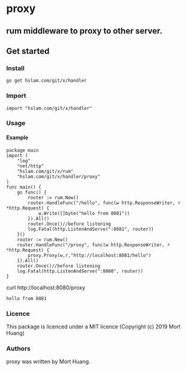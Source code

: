 # proxy
## rum middleware to proxy to other server.

## Get started

### Install
```
go get hslam.com/git/x/handler
```
### Import
```
import "hslam.com/git/x/handler"
```
### Usage
#### Example
```
package main
import (
	"log"
	"net/http"
	"hslam.com/git/x/rum"
	"hslam.com/git/x/handler/proxy"
)
func main() {
	go func() {
		router := rum.New()
		router.HandleFunc("/hello", func(w http.ResponseWriter, r *http.Request) {
			w.Write([]byte("hello from 8081"))
		}).All()
		router.Once()//before listening
		log.Fatal(http.ListenAndServe(":8081", router))
	}()
	router := rum.New()
	router.HandleFunc("/proxy", func(w http.ResponseWriter, r *http.Request) {
		proxy.Proxy(w,r,"http://localhost:8081/hello")
	}).All()
	router.Once()//before listening
	log.Fatal(http.ListenAndServe(":8080", router))
}
```
curl http://localhost:8080/proxy
```
hello from 8081
```

### Licence
This package is licenced under a MIT licence (Copyright (c) 2019 Mort Huang)


### Authors
proxy was written by Mort Huang.


